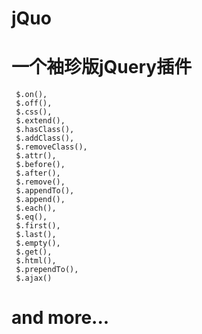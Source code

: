 # jQuo
# 一个袖珍版jQuery插件
     $.on(), 
     $.off(), 
     $.css(), 
     $.extend(), 
     $.hasClass(), 
     $.addClass(), 
     $.removeClass(), 
     $.attr(),
     $.before(),
     $.after(),
     $.remove(),
     $.appendTo(),
     $.append(),
     $.each(),
     $.eq(),
     $.first(),
     $.last(),
     $.empty(),
     $.get(),
     $.html(),
     $.prependTo(),
     $.ajax()
     
# and more...
